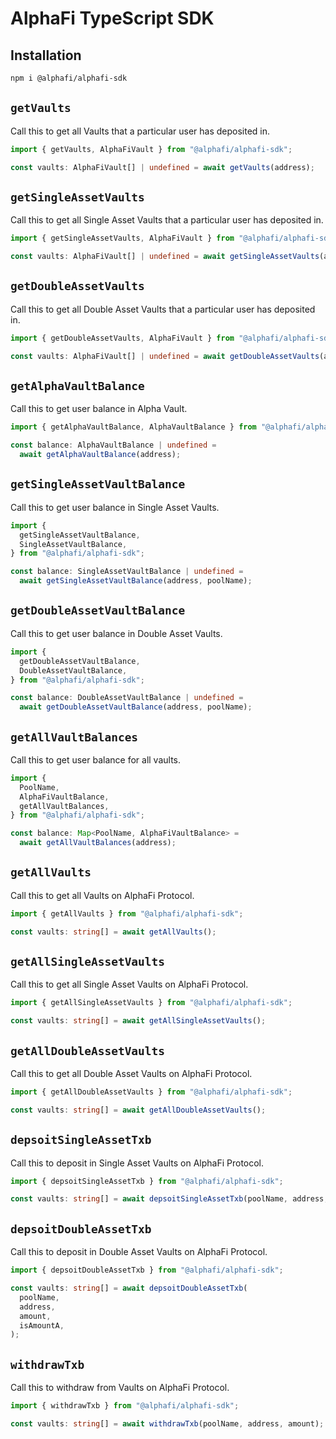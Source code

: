 # AlphaFi TypeScript SDK

## Installation

```bash
npm i @alphafi/alphafi-sdk
```

## `getVaults`

Call this to get all Vaults that a particular user has deposited in.

```typescript
import { getVaults, AlphaFiVault } from "@alphafi/alphafi-sdk";

const vaults: AlphaFiVault[] | undefined = await getVaults(address);
```

## `getSingleAssetVaults`

Call this to get all Single Asset Vaults that a particular user has deposited in.

```typescript
import { getSingleAssetVaults, AlphaFiVault } from "@alphafi/alphafi-sdk";

const vaults: AlphaFiVault[] | undefined = await getSingleAssetVaults(address);
```

## `getDoubleAssetVaults`

Call this to get all Double Asset Vaults that a particular user has deposited in.

```typescript
import { getDoubleAssetVaults, AlphaFiVault } from "@alphafi/alphafi-sdk";

const vaults: AlphaFiVault[] | undefined = await getDoubleAssetVaults(address);
```

## `getAlphaVaultBalance`

Call this to get user balance in Alpha Vault.

```typescript
import { getAlphaVaultBalance, AlphaVaultBalance } from "@alphafi/alphafi-sdk";

const balance: AlphaVaultBalance | undefined =
  await getAlphaVaultBalance(address);
```

## `getSingleAssetVaultBalance`

Call this to get user balance in Single Asset Vaults.

```typescript
import {
  getSingleAssetVaultBalance,
  SingleAssetVaultBalance,
} from "@alphafi/alphafi-sdk";

const balance: SingleAssetVaultBalance | undefined =
  await getSingleAssetVaultBalance(address, poolName);
```

## `getDoubleAssetVaultBalance`

Call this to get user balance in Double Asset Vaults.

```typescript
import {
  getDoubleAssetVaultBalance,
  DoubleAssetVaultBalance,
} from "@alphafi/alphafi-sdk";

const balance: DoubleAssetVaultBalance | undefined =
  await getDoubleAssetVaultBalance(address, poolName);
```

## `getAllVaultBalances`

Call this to get user balance for all vaults.

```typescript
import {
  PoolName,
  AlphaFiVaultBalance,
  getAllVaultBalances,
} from "@alphafi/alphafi-sdk";

const balance: Map<PoolName, AlphaFiVaultBalance> =
  await getAllVaultBalances(address);
```

## `getAllVaults`

Call this to get all Vaults on AlphaFi Protocol.

```typescript
import { getAllVaults } from "@alphafi/alphafi-sdk";

const vaults: string[] = await getAllVaults();
```

## `getAllSingleAssetVaults`

Call this to get all Single Asset Vaults on AlphaFi Protocol.

```typescript
import { getAllSingleAssetVaults } from "@alphafi/alphafi-sdk";

const vaults: string[] = await getAllSingleAssetVaults();
```

## `getAllDoubleAssetVaults`

Call this to get all Double Asset Vaults on AlphaFi Protocol.

```typescript
import { getAllDoubleAssetVaults } from "@alphafi/alphafi-sdk";

const vaults: string[] = await getAllDoubleAssetVaults();
```

## `depsoitSingleAssetTxb`

Call this to deposit in Single Asset Vaults on AlphaFi Protocol.

```typescript
import { depsoitSingleAssetTxb } from "@alphafi/alphafi-sdk";

const vaults: string[] = await depsoitSingleAssetTxb(poolName, address, amount);
```

## `depsoitDoubleAssetTxb`

Call this to deposit in Double Asset Vaults on AlphaFi Protocol.

```typescript
import { depsoitDoubleAssetTxb } from "@alphafi/alphafi-sdk";

const vaults: string[] = await depsoitDoubleAssetTxb(
  poolName,
  address,
  amount,
  isAmountA,
);
```

## `withdrawTxb`

Call this to withdraw from Vaults on AlphaFi Protocol.

```typescript
import { withdrawTxb } from "@alphafi/alphafi-sdk";

const vaults: string[] = await withdrawTxb(poolName, address, amount);
```
